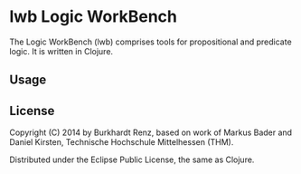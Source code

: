 # lwb Logic WorkBench

The Logic WorkBench (lwb) comprises tools for propositional and
predicate logic. It is written in Clojure.

## Usage


## License

Copyright (C) 2014 by Burkhardt Renz, based on work of Markus Bader and
Daniel Kirsten, Technische Hochschule Mittelhessen (THM).

Distributed under the Eclipse Public License, the same as Clojure.
